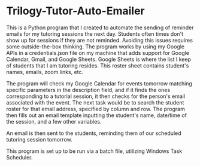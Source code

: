 # Trilogy-Tutor-Auto-Emailer
This is a Python program that I created to automate the sending of reminder emails for my tutoring sessions the next day. Students often times don't show up for sessions if they are not reminded. Avoiding this issues requires some outside-the-box thinking. The program works by using my Google APIs in a credentials.json file on my machine that adds support for Google Calendar, Gmail, and Google Sheets. Google Sheets is where the list I keep of students that I am tutoring resides. This roster sheet contains student's names, emails, zoom links, etc. 

The program will check my Google Calendar for events tomorrow matching specific parameters in the description field, and if it finds the ones corresponding to a tutorial session, it then checks for the person's email associated with the event. The next task would be to search the student roster for that email address, specified by column and row. The program then fills out an email template inputting the student's name, date/time of the session, and a few other variables. 

An email is then sent to the students, reminding them of our scheduled tutoring session tomorrow.

This program is set up to be run via a batch file, utilizing Windows Task Scheduler.
